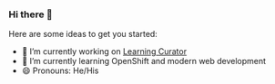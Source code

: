 ### Hi there 👋

Here are some ideas to get you started:

- 🔭 I’m currently working on [Learning Curator](https://github.com/bcgov/learningcurator)
- 🌱 I’m currently learning OpenShift and modern web development
- 😄 Pronouns: He/His

